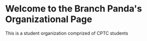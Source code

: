 # Welcome to the Branch Panda's Organizational Page
This is a student organization comprized of CPTC students 
